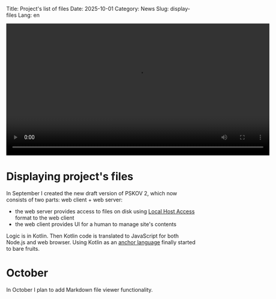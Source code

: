 Title: Project's list of files
Date: 2025-10-01
Category: News
Slug: display-files
Lang: en

<video controls width="700">
    <source src="../../images/2025-10_display-files.mp4" type="video/mp4"/>
</video>

# Displaying project's files

In September I created the new draft version of PSKOV 2, which now consists of two parts: web client + web server:

* the web server provides access to files on disk using [Local Host Access][lha] format to the web client
* the web client provides UI for a human to manage site's contents

Logic is in Kotlin. Then Kotlin code is translated to JavaScript for
both Node.js and web browser. Using Kotlin as an [anchor language][year24]
finally started to bare fruits.

# October

In October I plan to add Markdown file viewer functionality.

[lha]: lha-jvm-macos.html
[year24]: year24.html

